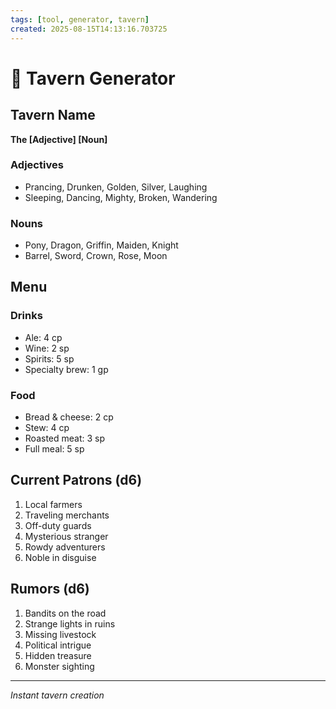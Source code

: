 ```yaml
---
tags: [tool, generator, tavern]
created: 2025-08-15T14:13:16.703725
---
```


# 🍺 Tavern Generator

## Tavern Name
**The [Adjective] [Noun]**

### Adjectives
- Prancing, Drunken, Golden, Silver, Laughing
- Sleeping, Dancing, Mighty, Broken, Wandering

### Nouns
- Pony, Dragon, Griffin, Maiden, Knight
- Barrel, Sword, Crown, Rose, Moon

## Menu

### Drinks
- Ale: 4 cp
- Wine: 2 sp
- Spirits: 5 sp
- Specialty brew: 1 gp

### Food
- Bread & cheese: 2 cp
- Stew: 4 cp
- Roasted meat: 3 sp
- Full meal: 5 sp

## Current Patrons (d6)
1. Local farmers
2. Traveling merchants
3. Off-duty guards
4. Mysterious stranger
5. Rowdy adventurers
6. Noble in disguise

## Rumors (d6)
1. Bandits on the road
2. Strange lights in ruins
3. Missing livestock
4. Political intrigue
5. Hidden treasure
6. Monster sighting

---
*Instant tavern creation*